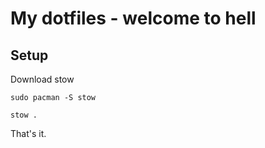 # My dotfiles - welcome to hell
## Setup
Download stow
```
sudo pacman -S stow
```
```
stow .
```
That's it.
